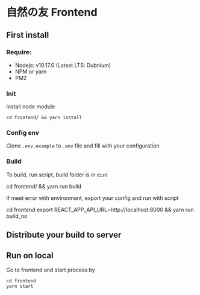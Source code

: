 # 自然の友 Frontend

## First install

### Require:
 - Nodejs: v10.17.0 (Latest LTS: Dubnium)
 - NPM or yarn
 - PM2
### Init
Install node module

    cd frontend/ && yarn install 

### Config env
Clone `.env.example` to `.env` file and fill with your configuration

### Build
To build, run script, build folder is in `dist`

  cd frontend/ && yarn run build

If meet error with environment, export your config and run with script

  cd frontend
  export REACT_APP_API_URL=http://localhost:8000 && yarn run build_no


## Distribute your build to server

## Run on local

  Go to frontend and start process by

    cd frontend
    yarn start